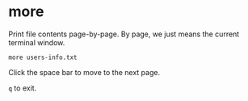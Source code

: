 # more

Print file contents page-by-page. By page, we just means the current terminal window.

```shell
more users-info.txt
```

Click the space bar to move to the next page.

`q` to exit.
